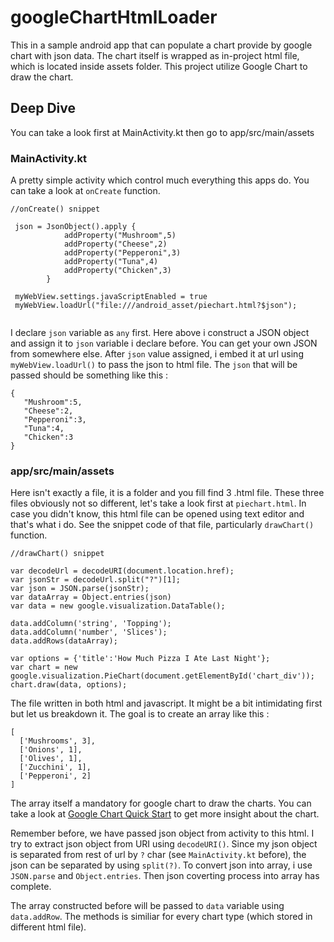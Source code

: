 ﻿# googleChartHtmlLoader
This in a sample android app that can populate a chart provide by google chart with json data. The chart itself is wrapped as in-project html file, which is located inside assets folder. This project utilize Google Chart to draw the chart.

## Deep Dive
You can take a look first at MainActivity.kt then go to app/src/main/assets

### MainActivity.kt
A pretty simple activity which control much everything this apps do. You can take a look at `onCreate` function.

```
//onCreate() snippet

 json = JsonObject().apply {
            addProperty("Mushroom",5)
            addProperty("Cheese",2)
            addProperty("Pepperoni",3)
            addProperty("Tuna",4)
            addProperty("Chicken",3)
        }
        
 myWebView.settings.javaScriptEnabled = true
 myWebView.loadUrl("file:///android_asset/piechart.html?$json");
 
```

I declare `json` variable as `any` first. Here above i construct a JSON object and assign it to `json` variable i declare before. You can get your own JSON from somewhere else. After `json` value assigned, i embed it at url using `myWebView.loadUrl()` to pass the json to html file. The `json` that will be passed should be something like this :

```
{
   "Mushroom":5,
   "Cheese":2,
   "Pepperoni":3,
   "Tuna":4,
   "Chicken":3
}
```

### app/src/main/assets

Here isn't exactly a file, it is a folder and you fill find 3 .html file. These three files obviously not so different, let's take a look first at `piechart.html`. In case you didn't know, this html file can be opened using text editor and that's what i do. See the snippet code of that file, particularly `drawChart()` function.

```
//drawChart() snippet

var decodeUrl = decodeURI(document.location.href);
var jsonStr = decodeUrl.split("?")[1];
var json = JSON.parse(jsonStr);
var dataArray = Object.entries(json)
var data = new google.visualization.DataTable();

data.addColumn('string', 'Topping');
data.addColumn('number', 'Slices');
data.addRows(dataArray);
        
var options = {'title':'How Much Pizza I Ate Last Night'};
var chart = new google.visualization.PieChart(document.getElementById('chart_div'));
chart.draw(data, options);

 ```
 
 The file written in both html and javascript. It might be a bit intimidating first but let us breakdown it. The goal is to create an array like this :
 
 ```
 [
   ['Mushrooms', 3],
   ['Onions', 1],
   ['Olives', 1],
   ['Zucchini', 1],
   ['Pepperoni', 2]
 ]
 ```
 
The array itself a mandatory for google chart to draw the charts. You can take a look at [Google Chart Quick Start](https://developers.google.com/chart/interactive/docs/quick_start) to get more insight about the chart. 

Remember before, we have passed json object from activity to this html. I try to extract json object from URI using `decodeURI()`. Since my json object is separated from rest of url by `?` char (see `MainActivity.kt` before), the json can be separated by using `split(?)`. To convert json into array, i use `JSON.parse` and `Object.entries`. Then json coverting process into array has complete.

The array constructed before will be passed to ```data``` variable using ```data.addRow```. The methods is similiar for every chart type (which stored in different html file).
 
 
 

